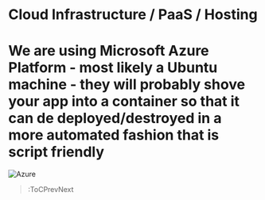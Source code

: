 # Cloud Infrastructure / PaaS / Hosting

# We are using Microsoft Azure Platform - most likely a Ubuntu machine - they will probably shove your app into a container so that it can de deployed/destroyed in a more automated fashion that is script friendly

![Azure](https://i1.wp.com/msandbu.org/wp-content/uploads/2019/04/microsoft-azure-500x500.png?w=480)


> :ToCPrevNext